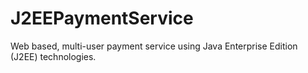 # J2EEPaymentService
Web based, multi-user payment service using Java Enterprise Edition (J2EE) technologies.
